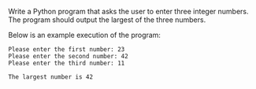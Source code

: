 Write a Python program that asks the user to enter three integer numbers. The program
should output the largest of the three numbers.

Below is an example execution of the program:

    Please enter the first number: 23
    Please enter the second number: 42
    Please enter the third number: 11

    The largest number is 42
